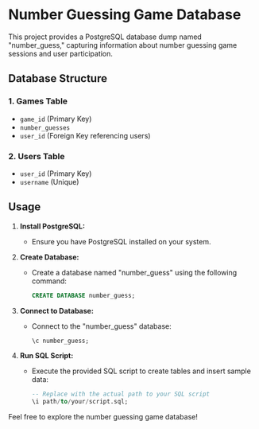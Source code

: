 # Number Guessing Game Database

This project provides a PostgreSQL database dump named "number_guess," capturing information about number guessing game sessions and user participation.

## Database Structure

### 1. Games Table

- `game_id` (Primary Key)
- `number_guesses`
- `user_id` (Foreign Key referencing users)

### 2. Users Table

- `user_id` (Primary Key)
- `username` (Unique)

## Usage

1. **Install PostgreSQL:**
   - Ensure you have PostgreSQL installed on your system.

2. **Create Database:**
   - Create a database named "number_guess" using the following command:

     ```sql
     CREATE DATABASE number_guess;
     ```

3. **Connect to Database:**
   - Connect to the "number_guess" database:

     ```sql
     \c number_guess;
     ```

4. **Run SQL Script:**
   - Execute the provided SQL script to create tables and insert sample data:

     ```sql
     -- Replace with the actual path to your SQL script
     \i path/to/your/script.sql;
     ```

Feel free to explore the number guessing game database!
